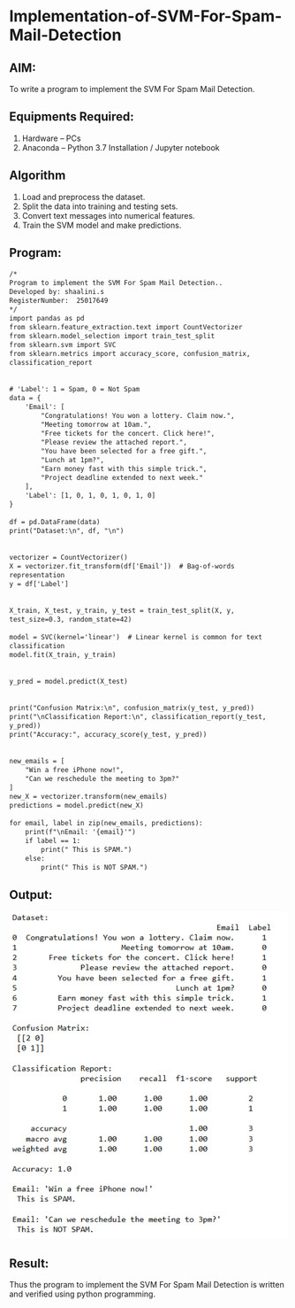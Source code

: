 # Implementation-of-SVM-For-Spam-Mail-Detection

## AIM:
To write a program to implement the SVM For Spam Mail Detection.

## Equipments Required:
1. Hardware – PCs
2. Anaconda – Python 3.7 Installation / Jupyter notebook
## Algorithm
1. Load and preprocess the dataset.
2. Split the data into training and testing sets.
3. Convert text messages into numerical features.
4. Train the SVM model and make predictions.

## Program:
```
/*
Program to implement the SVM For Spam Mail Detection..
Developed by: shaalini.s
RegisterNumber:  25017649
*/
import pandas as pd
from sklearn.feature_extraction.text import CountVectorizer
from sklearn.model_selection import train_test_split
from sklearn.svm import SVC
from sklearn.metrics import accuracy_score, confusion_matrix, classification_report

 
# 'Label': 1 = Spam, 0 = Not Spam
data = {
    'Email': [
        "Congratulations! You won a lottery. Claim now.",
        "Meeting tomorrow at 10am.",
        "Free tickets for the concert. Click here!",
        "Please review the attached report.",
        "You have been selected for a free gift.",
        "Lunch at 1pm?",
        "Earn money fast with this simple trick.",
        "Project deadline extended to next week."
    ],
    'Label': [1, 0, 1, 0, 1, 0, 1, 0]
}

df = pd.DataFrame(data)
print("Dataset:\n", df, "\n")


vectorizer = CountVectorizer()
X = vectorizer.fit_transform(df['Email'])  # Bag-of-words representation
y = df['Label']


X_train, X_test, y_train, y_test = train_test_split(X, y, test_size=0.3, random_state=42)

model = SVC(kernel='linear')  # Linear kernel is common for text classification
model.fit(X_train, y_train)


y_pred = model.predict(X_test)


print("Confusion Matrix:\n", confusion_matrix(y_test, y_pred))
print("\nClassification Report:\n", classification_report(y_test, y_pred))
print("Accuracy:", accuracy_score(y_test, y_pred))


new_emails = [
    "Win a free iPhone now!",
    "Can we reschedule the meeting to 3pm?"
]
new_X = vectorizer.transform(new_emails)
predictions = model.predict(new_X)

for email, label in zip(new_emails, predictions):
    print(f"\nEmail: '{email}'")
    if label == 1:
        print(" This is SPAM.")
    else:
        print(" This is NOT SPAM.")
```

## Output:
![alt text](<Screenshot 2025-10-07 195128.png>)

## Result:
Thus the program to implement the SVM For Spam Mail Detection is written and verified using python programming.
